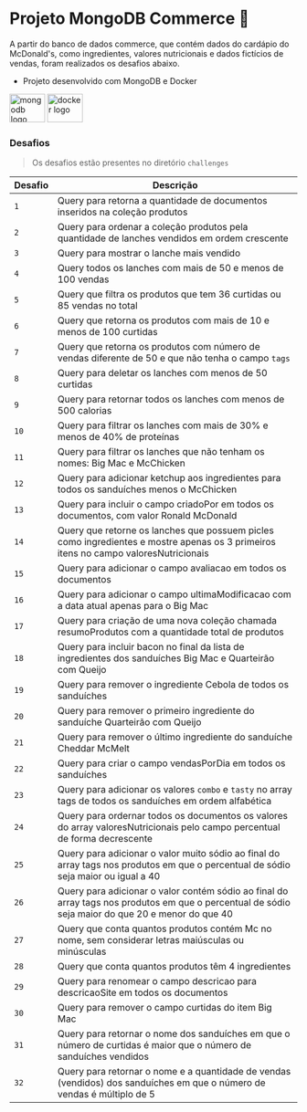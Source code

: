 # Projeto MongoDB Commerce 🌱

A partir do banco de dados commerce, que contém dados do cardápio do McDonald's, como ingredientes, valores nutricionais e dados fictícios de vendas, foram realizados os desafios abaixo.

* Projeto desenvolvido com MongoDB e Docker

<div align="left">
  <img src="https://cdn.jsdelivr.net/gh/devicons/devicon/icons/mongodb/mongodb-original.svg" height="50" width="62" alt="mongodb logo"  />
  <img src="https://cdn.jsdelivr.net/gh/devicons/devicon/icons/docker/docker-original-wordmark.svg" height="50" width="62" alt="docker logo"  />
</div>

### Desafios
> Os desafios estão presentes no diretório `challenges`

| Desafio | Descrição |
|---|---|
| `1` | Query para retorna a quantidade de documentos inseridos na coleção produtos |
| `2` | Query para ordenar a coleção produtos pela quantidade de lanches vendidos em ordem crescente |
| `3` | Query para mostrar o lanche mais vendido |
| `4` | Query todos os lanches com mais de 50 e menos de 100 vendas |
| `5` | Query que filtra os produtos que tem 36 curtidas ou 85 vendas no total |
| `6` | Query que retorna os produtos com mais de 10 e menos de 100 curtidas |
| `7` | Query que retorna os produtos com número de vendas diferente de 50 e que não tenha o campo `tags` |
| `8` | Query para deletar os lanches com menos de 50 curtidas |
| `9` | Query para retornar todos os lanches com menos de 500 calorias |
| `10` | Query para filtrar os lanches com mais de 30% e menos de 40% de proteínas |
| `11` | Query para filtrar os lanches que não tenham os nomes: Big Mac e McChicken  |
| `12` | Query para adicionar ketchup aos ingredientes para todos os sanduíches menos o McChicken |
| `13` | Query para incluir o campo criadoPor em todos os documentos, com valor Ronald McDonald |
| `14` | Query que retorne os lanches que possuem picles como ingredientes e mostre apenas os 3 primeiros itens no campo valoresNutricionais |
| `15` | Query para adicionar o campo avaliacao em todos os documentos |
| `16` | Query para adicionar o campo ultimaModificacao com a data atual apenas para o Big Mac |
| `17` | Query para criação de uma nova coleção chamada resumoProdutos com a quantidade total de produtos |
| `18` | Query para incluir bacon no final da lista de ingredientes dos sanduíches Big Mac e Quarteirão com Queijo |
| `19` | Query para remover o ingrediente Cebola de todos os sanduíches |
| `20` | Query para remover o primeiro ingrediente do sanduíche Quarteirão com Queijo |
| `21` | Query para remover o último ingrediente do sanduíche Cheddar McMelt |
| `22` | Query para criar o campo vendasPorDia em todos os sanduíches  |
| `23` | Query para adicionar os valores `combo` e `tasty` no array tags de todos os sanduíches em ordem alfabética |
| `24` | Query para ordernar todos os documentos os valores do array valoresNutricionais pelo campo percentual de forma decrescente |
| `25` | Query para adicionar o valor muito sódio ao final do array tags nos produtos em que o percentual de sódio seja maior ou igual a 40 |
| `26` | Query para adicionar  o valor contém sódio ao final do array tags nos produtos em que o percentual de sódio seja maior do que 20 e menor do que 40|
| `27` | Query que conta quantos produtos contém Mc no nome, sem considerar letras maiúsculas ou minúsculas |
| `28` | Query que conta quantos produtos têm 4 ingredientes |
| `29` | Query para renomear o campo descricao para descricaoSite em todos os documentos |
| `30` | Query para remover o campo curtidas do item Big Mac|
| `31` | Query para retornar o nome dos sanduíches em que o número de curtidas é maior que o número de sanduíches vendidos|
| `32` | Query para retornar o nome e a quantidade de vendas (vendidos) dos sanduíches em que o número de vendas é múltiplo de 5|

